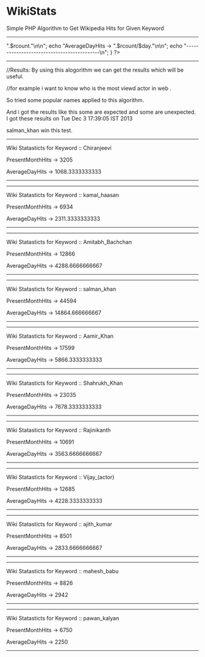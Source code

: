 WikiStats
=========

Simple PHP Algorithm to Get Wikipedia Hits for Given Keyword


--------------------------------------------------------------------------------
<?php
//Algorithm for WikiStats

while(1)
{
echo "***Welcome to Wikistats***\n";
echo "Enter the Keyword ....\n";
$var = fgets(STDIN);
//echo $var;
$var=str_replace(' ','_',$var);
$day=date("d");
$rurl="curl 'http://stats.grok.se/en/".date("Y").date("m")."/".$var."' | grep 'has been'";
//$data=system("curl 'http://stats.grok.se/en/201312/india' | grep 'has been'");
$data=system($rurl);
$split = explode(" ", $data);
$rcount=$split[count($split)-1];

echo "\n\n-------------------------------------------";
echo "\nWiki Statasticts for Keyword :: ".$var;
echo "\nPresentMonthHits -> ".$rcount."\n\n";
echo "AverageDayHits   -> ".$rcount/$day."\n\n";
echo "-------------------------------------------\n";
}
?>
-----------------------------------------------------------------------------------------
//Results:
By using this alogorithm we can get the results which will be useful.

//for example 
i want to know who is the most viewd actor in web <india>.

So tried some popular names applied to this algorithm.

And i got the results like this some are expected and some are unexpected.
I got these results on Tue Dec  3 17:39:05 IST 2013

salman_khan win this test.

-------------------------------------------
Wiki Statasticts for Keyword :: Chiranjeevi

PresentMonthHits -> 3205

AverageDayHits   -> 1068.3333333333

-------------------------------------------
-------------------------------------------
Wiki Statasticts for Keyword :: kamal_haasan

PresentMonthHits -> 6934

AverageDayHits   -> 2311.3333333333

-------------------------------------------
-------------------------------------------
Wiki Statasticts for Keyword :: Amitabh_Bachchan

PresentMonthHits -> 12866

AverageDayHits   -> 4288.6666666667

-------------------------------------------
-------------------------------------------
Wiki Statasticts for Keyword :: salman_khan

PresentMonthHits -> 44594

AverageDayHits   -> 14864.666666667

-------------------------------------------
-------------------------------------------
Wiki Statasticts for Keyword :: Aamir_Khan

PresentMonthHits -> 17599

AverageDayHits   -> 5866.3333333333

-------------------------------------------
-------------------------------------------
Wiki Statasticts for Keyword :: Shahrukh_Khan

PresentMonthHits -> 23035

AverageDayHits   -> 7678.3333333333

-------------------------------------------
-------------------------------------------
Wiki Statasticts for Keyword :: Rajinikanth

PresentMonthHits -> 10691

AverageDayHits   -> 3563.6666666667

-------------------------------------------
-------------------------------------------
Wiki Statasticts for Keyword :: Vijay_(actor)

PresentMonthHits -> 12685

AverageDayHits   -> 4228.3333333333

-------------------------------------------
-------------------------------------------
Wiki Statasticts for Keyword :: ajith_kumar

PresentMonthHits -> 8501

AverageDayHits   -> 2833.6666666667

-------------------------------------------
-------------------------------------------
Wiki Statasticts for Keyword :: mahesh_babu

PresentMonthHits -> 8826

AverageDayHits   -> 2942

-------------------------------------------
-------------------------------------------
Wiki Statasticts for Keyword :: pawan_kalyan

PresentMonthHits -> 6750

AverageDayHits   -> 2250

-------------------------------------------







